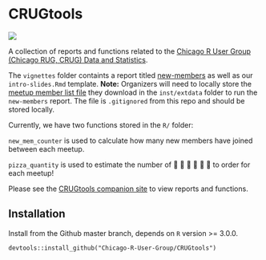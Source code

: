 # CRUGtools

![](https://github.com/Chicago-R-User-Group/CRUGtools/blob/master/vignettes/images/CRUG_Header.png)

A collection of reports and functions related to the [Chicago R User Group (Chicago RUG, CRUG) Data and Statistics](https://www.meetup.com/ChicagoRUG/).

The `vignettes` folder containts a report titled [new-members](https://chicago-r-user-group.github.io/CRUGtools/articles/new-members.html) as well as our `intro-slides.Rmd` template. **Note:** Organizers will need to locally store the [meetup member list file](https://www.meetup.com/ChicagoRUG/members) they download in the `inst/extdata` folder to run the `new-members` report. The file is `.gitignored` from this repo and should be stored locally.

Currently, we have two functions stored in the `R/` folder:

`new_mem_counter` is used to calculate how many new members have joined between each meetup.

`pizza_quantity` is used to estimate the number of :pizza: :pizza: :pizza: :pizza: :pizza: :pizza: to order for each meetup!

Please see the [CRUGtools companion site](https://chicago-r-user-group.github.io/CRUGtools/) to view reports and functions.

## Installation

Install from the Github master branch, depends on `R` version >= 3.0.0.

```
devtools::install_github("Chicago-R-User-Group/CRUGtools")
```